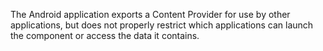 
The Android application exports a Content Provider for use by other
applications, but does not properly restrict which applications can
launch the component or access the data it contains.
